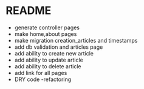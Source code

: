 # README

* generate controller pages
* make home,about pages
* make migration creation_articles and timestamps
* add db validation and articles page
* add ability to create new article
* add ability to update article
* add ability to delete article
* add link for all pages
* DRY code -refactoring